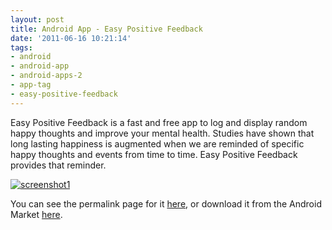```yaml
---
layout: post
title: Android App - Easy Positive Feedback
date: '2011-06-16 10:21:14'
tags:
- android
- android-app
- android-apps-2
- app-tag
- easy-positive-feedback
---
```



Easy Positive Feedback is a fast and free app to log and display random happy thoughts and improve your mental health. Studies have shown that long lasting happiness is augmented when we are reminded of specific happy thoughts and events from time to time. Easy Positive Feedback provides that reminder.

[![](http://66.147.244.180/~hunterda/content/images/2011/06/screenshot141-180x300.png "screenshot1")](http://hunterdavis.com/android-app-easy-positive-feedback)

You can see the permalink page for it [here](http://hunterdavis.com/android-app-easy-positive-feedback), or download it from the Android Market [here](https://market.android.com/details?id=com.hunterdavis.easypositivefeedback).


